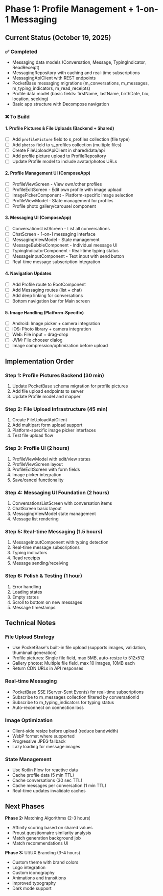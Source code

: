 # Phase 1: Profile Management + 1-on-1 Messaging

## Current Status (October 19, 2025)

### ✅ Completed
- Messaging data models (Conversation, Message, TypingIndicator, ReadReceipt)
- MessagingRepository with caching and real-time subscriptions
- MessagingApiClient with REST endpoints
- PocketBase messaging migrations (m_conversations, m_messages, m_typing_indicators, m_read_receipts)
- Profile data model (basic fields: firstName, lastName, birthDate, bio, location, seeking)
- Basic app structure with Decompose navigation

### ❌ To Build

#### 1. Profile Pictures & File Uploads (Backend + Shared)
- [ ] Add `profilePicture` field to s_profiles collection (file type)
- [ ] Add `photos` field to s_profiles collection (multiple files)
- [ ] Create FileUploadApiClient in shared/data/api
- [ ] Add profile picture upload to ProfileRepository
- [ ] Update Profile model to include avatar/photos URLs

#### 2. Profile Management UI (ComposeApp)
- [ ] ProfileViewScreen - View own/other profiles
- [ ] ProfileEditScreen - Edit own profile with image upload
- [ ] ImagePickerComponent - Platform-specific image selection
- [ ] ProfileViewModel - State management for profiles
- [ ] Profile photo gallery/carousel component

#### 3. Messaging UI (ComposeApp)
- [ ] ConversationsListScreen - List all conversations
- [ ] ChatScreen - 1-on-1 messaging interface
- [ ] MessagingViewModel - State management
- [ ] MessageBubbleComponent - Individual message UI
- [ ] TypingIndicatorComponent - Real-time typing status
- [ ] MessageInputComponent - Text input with send button
- [ ] Real-time message subscription integration

#### 4. Navigation Updates
- [ ] Add Profile route to RootComponent
- [ ] Add Messaging routes (list + chat)
- [ ] Add deep linking for conversations
- [ ] Bottom navigation bar for Main screen

#### 5. Image Handling (Platform-Specific)
- [ ] Android: Image picker + camera integration
- [ ] iOS: Photo library + camera integration  
- [ ] Web: File input + drag-drop
- [ ] JVM: File chooser dialog
- [ ] Image compression/optimization before upload

## Implementation Order

### Step 1: Profile Pictures Backend (30 min)
1. Update PocketBase schema migration for profile pictures
2. Add file upload endpoints to server
3. Update Profile model and mapper

### Step 2: File Upload Infrastructure (45 min)
1. Create FileUploadApiClient
2. Add multipart form upload support
3. Platform-specific image picker interfaces
4. Test file upload flow

### Step 3: Profile UI (2 hours)
1. ProfileViewModel with edit/view states
2. ProfileViewScreen layout
3. ProfileEditScreen with form fields
4. Image picker integration
5. Save/cancel functionality

### Step 4: Messaging UI Foundation (2 hours)
1. ConversationsListScreen with conversation items
2. ChatScreen basic layout
3. MessagingViewModel state management
4. Message list rendering

### Step 5: Real-time Messaging (1.5 hours)
1. MessageInputComponent with typing detection
2. Real-time message subscriptions
3. Typing indicators
4. Read receipts
5. Message sending/receiving

### Step 6: Polish & Testing (1 hour)
1. Error handling
2. Loading states
3. Empty states
4. Scroll to bottom on new messages
5. Message timestamps

## Technical Notes

### File Upload Strategy
- Use PocketBase's built-in file upload (supports images, validation, thumbnail generation)
- Profile pictures: Single file field, max 5MB, auto-resize to 512x512
- Gallery photos: Multiple file field, max 10 images, 10MB each
- Return CDN URLs in API responses

### Real-time Messaging
- PocketBase SSE (Server-Sent Events) for real-time subscriptions
- Subscribe to m_messages collection filtered by conversationId
- Subscribe to m_typing_indicators for typing status
- Auto-reconnect on connection loss

### Image Optimization
- Client-side resize before upload (reduce bandwidth)
- WebP format where supported
- Progressive JPEG fallback
- Lazy loading for message images

### State Management
- Use Kotlin Flow for reactive data
- Cache profile data (5 min TTL)
- Cache conversations (30 sec TTL)
- Cache messages per conversation (1 min TTL)
- Real-time updates invalidate caches

## Next Phases

**Phase 2:** Matching Algorithms (2-3 hours)
- Affinity scoring based on shared values
- Proust questionnaire similarity analysis
- Match generation background job
- Match recommendations UI

**Phase 3:** UI/UX Branding (3-4 hours)
- Custom theme with brand colors
- Logo integration
- Custom iconography
- Animations and transitions
- Improved typography
- Dark mode support
